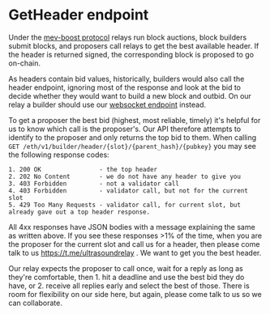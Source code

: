 # GetHeader endpoint

Under the [mev-boost protocol](https://docs.flashbots.net/flashbots-mev-boost/introduction) relays run block auctions, block builders submit blocks, and proposers call relays to get the best available header. If the header is returned signed, the corresponding block is proposed to go on-chain.

As headers contain bid values, historically, builders would also call the header endpoint, ignoring most of the response and look at the bid to decide whether they would want to build a new block and outbid. On our relay a builder should use our [websocket endpoint](./top-bid-websocket.md) instead.

To get a proposer the best bid (highest, most reliable, timely) it's helpful for us to know which call is the proposer's. Our API therefore attempts to identify to the proposer and only returns the top bid to them. When calling `GET /eth/v1/builder/header/{slot}/{parent_hash}/{pubkey}` you may see the following response codes:
```
1. 200 OK                - the top header
2. 202 No Content        - we do not have any header to give you
3. 403 Forbidden         - not a validator call
4. 403 Forbidden         - validator call, but not for the current slot
5. 429 Too Many Requests - validator call, for current slot, but already gave out a top header response.
```

All 4xx responses have JSON bodies with a message explaining the same as written above. If you see these responses >1% of the time, when you are the proposer for the current slot and call us for a header, then please come talk to us https://t.me/ultrasoundrelay . We want to get you the best header.

Our relay expects the proposer to call once, wait for a reply as long as they're comfortable, then 1. hit a deadline and use the best bid they do have, or 2. receive all replies early and select the best of those. There is room for flexibility on our side here, but again, please come talk to us so we can collaborate.
